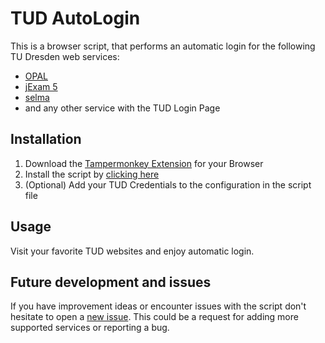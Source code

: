 # TUD AutoLogin

This is a browser script, that performs an automatic login for the following TU Dresden web services:
- [OPAL](https://bildungsportal.sachsen.de/opal)
- [jExam 5](https://jexam.inf.tu-dresden.de/)
- [selma](https://selma.tu-dresden.de)
- and any other service with the TUD Login Page

## Installation
1. Download the [Tampermonkey Extension](https://www.tampermonkey.net) for your Browser
2. Install the script by [clicking here](https://raw.githubusercontent.com/spyfly/TUD-AutoLogin/master/script.user.js)
3. (Optional) Add your TUD Credentials to the configuration in the script file

## Usage
Visit your favorite TUD websites and enjoy automatic login.

## Future development and issues
If you have improvement ideas or encounter issues with the script don't hesitate to open a [new issue](https://github.com/spyfly/TUD-AutoLogin/issues). This could be a request for adding more supported services or reporting a bug.